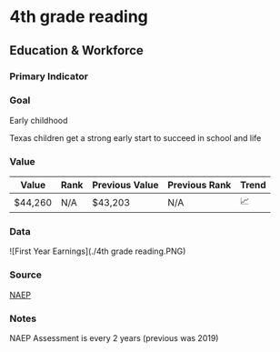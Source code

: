 # 4th grade reading

## Education & Workforce 

### Primary Indicator

### **Goal**

Early childhood

Texas children get a strong early start to succeed in school and life



### **Value**

|  Value      | Rank        | Previous Value | Previous Rank | Trend | 
| ----------- | ----------- | ----------- | ----------- | -----------|
| $44,260       | N/A         |    $43,203    | N/A         | 📈       | 

### **Data**


![First Year Earnings](./4th grade reading.PNG)


### **Source**
[NAEP](https://www.nationsreportcard.gov/ndecore/xplore/NDE)


### **Notes**
NAEP Assessment is every 2 years (previous was 2019)